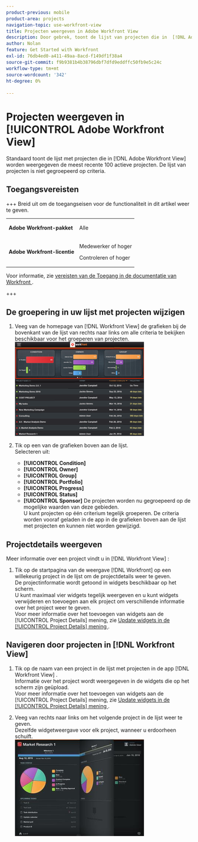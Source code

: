 ```yaml
---
product-previous: mobile
product-area: projects
navigation-topic: use-workfront-view
title: Projecten weergeven in Adobe Workfront View
description: Door gebrek, toont de lijst van projecten die in  [!DNL Adobe Workfront]  Mening worden getoond de meest recente 100 actieve projecten. De lijst van projecten is niet gegroepeerd op criteria.
author: Nolan
feature: Get Started with Workfront
exl-id: 76db4ed0-a411-49aa-8acd-f149df1f38a4
source-git-commit: f9b9381b4b38796dbf7dfd9eddffc50fb9e5c24c
workflow-type: tm+mt
source-wordcount: '342'
ht-degree: 0%

---
```


# Projecten weergeven in [!UICONTROL Adobe Workfront View]

Standaard toont de lijst met projecten die in [!DNL Adobe Workfront View] worden weergegeven de meest recente 100 actieve projecten. De lijst van projecten is niet gegroepeerd op criteria.

## Toegangsvereisten

+++ Breid uit om de toegangseisen voor de functionaliteit in dit artikel weer te geven.

<table style="table-layout:auto"> 
 <col> 
 </col> 
 <col> 
 </col> 
 <tbody> 
  <tr> 
   <td role="rowheader"><strong>Adobe Workfront-pakket</strong></td> 
   <td> <p>Alle</p> </td> 
  </tr> 
  <tr> 
   <td role="rowheader"><strong>Adobe Workfront-licentie</strong></td> 
   <td> 
   <p>Medewerker of hoger</p>
   <p>Controleren of hoger</p> </td> 
  </tr> 
 </tbody> 
</table>

Voor informatie, zie [&#x200B; vereisten van de Toegang in de documentatie van Workfront &#x200B;](/help/quicksilver/administration-and-setup/add-users/access-levels-and-object-permissions/access-level-requirements-in-documentation.md).

+++

## De groepering in uw lijst met projecten wijzigen

1. Veeg van de homepage van [!DNL Workfront View] de grafieken bij de bovenkant van de lijst van rechts naar links om alle criteria te bekijken beschikbaar voor het groeperen van projecten.\
   ![[!DNL workfront_view_project_groupings_Adobe].png &#x200B;](assets/workfront-view-project-groupings-adobe-350x255.png)

1. Tik op een van de grafieken boven aan de lijst.\
   Selecteren uit:

   * **[!UICONTROL Condition]**
   * **[!UICONTROL Owner]**
   * **[!UICONTROL Group]**
   * **[!UICONTROL Portfolio]**
   * **[!UICONTROL Progress]**
   * **[!UICONTROL Status]**
   * **[!UICONTROL Sponsor]**
De projecten worden nu gegroepeerd op de mogelijke waarden van deze gebieden.\
      U kunt projecten op één criterium tegelijk groeperen. De criteria worden vooraf geladen in de app in de grafieken boven aan de lijst met projecten en kunnen niet worden gewijzigd.

## Projectdetails weergeven

Meer informatie over een project vindt u in [!DNL Workfront View] :

1. Tik op de startpagina van de weergave [!DNL Workfront] op een willekeurig project in de lijst om de projectdetails weer te geven.\
   De projectinformatie wordt getoond in widgets beschikbaar op het scherm.\
   U kunt maximaal vier widgets tegelijk weergeven en u kunt widgets verwijderen en toevoegen aan elk project om verschillende informatie over het project weer te geven.\
   Voor meer informatie over het toevoegen van widgets aan de [!UICONTROL Project Details] mening, zie [&#x200B; Update widgets in de [!UICONTROL Project Details] mening &#x200B;](../../../workfront-basics/mobile-apps/using-workfront-view/update-widgets-in-workfront-view.md).

## Navigeren door projecten in [!DNL Workfront View]

1. Tik op de naam van een project in de lijst met projecten in de app [!DNL Workfront View] .\
   Informatie over het project wordt weergegeven in de widgets die op het scherm zijn geüpload.\
   Voor meer informatie over het toevoegen van widgets aan de [!UICONTROL Project Details] mening, zie [&#x200B; Update widgets in de [!UICONTROL Project Details] mening &#x200B;](../../../workfront-basics/mobile-apps/using-workfront-view/update-widgets-in-workfront-view.md).

1. Veeg van rechts naar links om het volgende project in de lijst weer te geven.\
   Dezelfde widgetweergave voor elk project, wanneer u erdoorheen schuift.\
   ![&#x200B; beeld-1__6__copy.jpg &#x200B;](assets/image-1--6--copy-350x262.jpg) 
